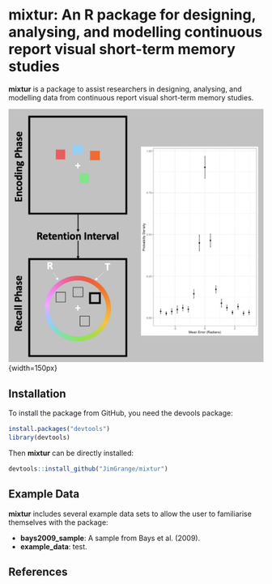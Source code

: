
# mixtur: An R package for designing, analysing, and modelling continuous report visual short-term memory studies

**mixtur** is a package to assist researchers in designing, analysing,
and modelling data from continuous report visual short-term memory
studies.

![](images/overview.png){width=150px}

## Installation

To install the package from GitHub, you need the devools package:

``` r
install.packages("devtools")
library(devtools)
```

Then **mixtur** can be directly installed:

``` r
devtools::install_github("JimGrange/mixtur")
```

## Example Data

**mixtur** includes several example data sets to allow the user to
familiarise themselves with the package:

  - **bays2009\_sample**: A sample from Bays et al. (2009).
  - **example\_data**: test.

## References

